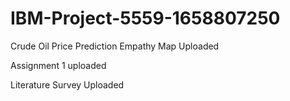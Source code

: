 # IBM-Project-5559-1658807250
Crude Oil Price Prediction
Empathy Map Uploaded

Assignment 1 uploaded


Literature Survey Uploaded
